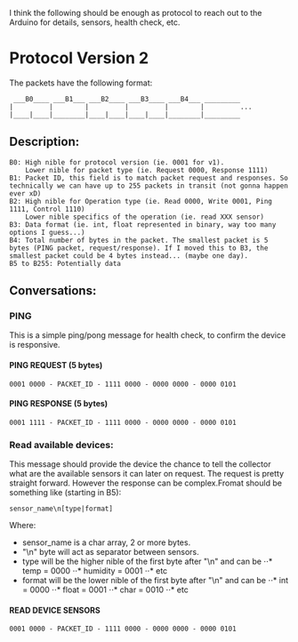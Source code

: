 I think the following should be enough as protocol to reach out to the Arduino for details, sensors, health check, etc.

# Protocol Version 2

The packets have the following format:

```
 ___B0____ ___B1___ ___B2____ ___B3____ ___B4___ _________
|         |        |         |         |        |         ...
|____|____|________|____|____|____|____|________|_________
```

## Description:

```
B0: High nible for protocol version (ie. 0001 for v1).
    Lower nible for packet type (ie. Request 0000, Response 1111)
B1: Packet ID, this field is to match packet request and responses. So technically we can have up to 255 packets in transit (not gonna happen ever xD)
B2: High nible for Operation type (ie. Read 0000, Write 0001, Ping 1111, Control 1110)
    Lower nible specifics of the operation (ie. read XXX sensor)
B3: Data format (ie. int, float represented in binary, way too many options I guess...)
B4: Total number of bytes in the packet. The smallest packet is 5 bytes (PING packet, request/response). If I moved this to B3, the smallest packet could be 4 bytes instead... (maybe one day).
B5 to B255: Potentially data
```

## Conversations:

### PING

This is a simple ping/pong message for health check, to confirm the device is responsive.

#### PING REQUEST (5 bytes)
```
0001 0000 - PACKET_ID - 1111 0000 - 0000 0000 - 0000 0101
```
#### PING RESPONSE (5 bytes)
```
0001 1111 - PACKET_ID - 1111 0000 - 0000 0000 - 0000 0101
```
### Read available devices:

This message should provide the device the chance to tell the collector what are the available sensors it can later on request. The request is pretty straight forward.
However the response can be complex.Fromat should be something like (starting in B5):

```
sensor_name\n[type|format]
```
Where:

* sensor_name is a char array, 2 or more bytes.
* "\n" byte will act as separator between sensors.
* type will be the higher nible of the first byte after "\n" and can be
⋅⋅* temp = 0000
⋅⋅* humidity = 0001
⋅⋅* etc
* format will be the lower nible of the first byte after "\n" and can be
⋅⋅* int = 0000
⋅⋅* float = 0001
⋅⋅* char = 0010
⋅⋅* etc

#### READ DEVICE SENSORS
```
0001 0000 - PACKET_ID - 1111 0000 - 0000 0000 - 0000 0101
```
